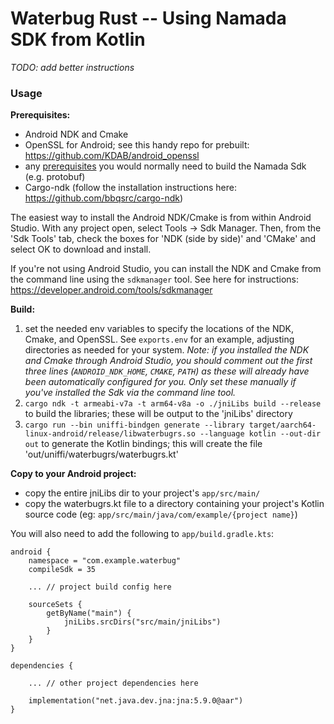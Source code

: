 # Waterbug Rust -- Using Namada SDK from Kotlin
*TODO: add better instructions*  

### Usage
**Prerequisites:**
- Android NDK and Cmake
- OpenSSL for Android; see this handy repo for prebuilt: https://github.com/KDAB/android_openssl
- any [prerequisites](https://docs.namada.net/introduction/install/source/pre-requisites) you would normally need to build the Namada Sdk (e.g. protobuf)
- Cargo-ndk (follow the installation instructions here: https://github.com/bbqsrc/cargo-ndk)

The easiest way to install the Android NDK/Cmake is from within Android Studio. With any project open, select Tools -> Sdk Manager. Then, from the 'Sdk Tools' tab, check the boxes for 'NDK (side by side)' and 'CMake' and select OK to download and install.  

If you're not using Android Studio, you can install the NDK and Cmake from the command line using the `sdkmanager` tool. See here for instructions: https://developer.android.com/tools/sdkmanager

**Build:**
1. set the needed env variables to specify the locations of the NDK, Cmake, and OpenSSL. See `exports.env` for an example, adjusting directories as needed for your system. *Note: if you installed the NDK and Cmake through Android Studio, you should comment out the first three lines (`ANDROID_NDK_HOME`, `CMAKE`, `PATH`) as these will already have been automatically configured for you. Only set these manually if you've installed the Sdk via the command line tool.*
2. `cargo ndk -t armeabi-v7a -t arm64-v8a -o ./jniLibs build --release` to build the libraries; these will be output to the 'jniLibs' directory
3. `cargo run --bin uniffi-bindgen generate --library target/aarch64-linux-android/release/libwaterbugrs.so --language kotlin --out-dir out` to generate the Kotlin bindings; this will create the file 'out/uniffi/waterbugrs/waterbugrs.kt'

**Copy to your Android project:**
- copy the entire jniLibs dir to your project's `app/src/main/`
- copy the waterbugrs.kt file to a directory containing your project's Kotlin source code (eg: `app/src/main/java/com/example/{project name}`)

You will also need to add the following to `app/build.gradle.kts`:
```
android {
    namespace = "com.example.waterbug"
    compileSdk = 35

    ... // project build config here

    sourceSets {
        getByName("main") {
            jniLibs.srcDirs("src/main/jniLibs")
        }
    }
}

dependencies {
    
    ... // other project dependencies here

    implementation("net.java.dev.jna:jna:5.9.0@aar")
}
```
